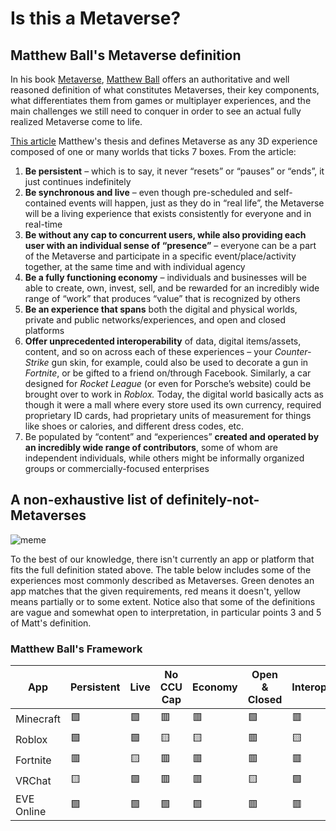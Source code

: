 # Is this a Metaverse?

## Matthew Ball's Metaverse definition

In his book [Metaverse](https://www.amazon.com/Metaverse-How-Will-Revolutionize-Everything/dp/1324092033/), [Matthew Ball](https://www.matthewball.vc/) offers an authoritative and well reasoned definition of what constitutes Metaverses, their key components, what differentiates them from games or multiplayer experiences, and the main challenges we still need to conquer in order to see an actual fully realized Metaverse come to life.

[This article](https://www.matthewball.vc/all/themetaverse) Matthew's thesis and defines Metaverse as any 3D experience composed of one or many worlds that ticks 7 boxes. From the article:

1. **Be persistent** – which is to say, it never “resets” or “pauses” or “ends”, it just continues indefinitely
2. **Be synchronous and live** – even though pre-scheduled and self-contained events will happen, just as they do in “real life”, the Metaverse will be a living experience that exists consistently for everyone and in real-time
3. **Be without any cap to concurrent users, while also providing each user with an individual sense of “presence”** – everyone can be a part of the Metaverse and participate in a specific event/place/activity together, at the same time and with individual agency
4. **Be a fully functioning economy** – individuals and businesses will be able to create, own, invest, sell, and be rewarded for an incredibly wide range of “work” that produces “value” that is recognized by others
5. **Be an experience that spans** both the digital and physical worlds, private and public networks/experiences, and open and closed platforms
6. **Offer unprecedented interoperability** of data, digital items/assets, content, and so on across each of these experiences – your *Counter-Strike* gun skin, for example, could also be used to decorate a gun in *Fortnite*, or be gifted to a friend on/through Facebook. Similarly, a car designed for *Rocket League* (or even for Porsche’s website) could be brought over to work in *Roblox.* Today, the digital world basically acts as though it were a mall where every store used its own currency, required proprietary ID cards, had proprietary units of measurement for things like shoes or calories, and different dress codes, etc.
7. Be populated by “content” and “experiences” **created and operated by an incredibly wide range of contributors**, some of whom are independent individuals, while others might be informally organized groups or commercially-focused enterprises


## A non-exhaustive list of definitely-not-Metaverses

![meme](https://user-images.githubusercontent.com/5610/182048645-d396c571-694a-47c0-a6a6-711af7745f37.jpeg)

To the best of our knowledge, there isn't currently an app or platform that fits the full definition stated above. The table below includes some of the experiences most commonly described as Metaverses. Green denotes an app matches that the given requirements, red means it doesn't, yellow means partially or to some extent. Notice also that some of the definitions are vague and somewhat open to interpretation, in particular points 3 and 5 of Matt's definition.

###  Matthew Ball's Framework

| App | Persistent | Live | No CCU Cap | Economy | Open & Closed | Interoperable | UGC |
|---|---|---|---|---|---|---|---|
| Minecraft | 🟩 | 🟩 | 🟥 | 🟥 | 🟩 | 🟥 | 🟩 |
| Roblox | 🟩 | 🟩 | 🟨 | 🟨 | 🟥 | 🟨 | 🟩 |
| Fortnite | 🟥 | 🟨 | 🟥 | 🟥 | 🟥 | 🟥 | 🟨 |
| VRChat | 🟨 | 🟩 | 🟥 | 🟥 | 🟨 | 🟩 | 🟩 |
| EVE Online | 🟩 | 🟩 | 🟩 | 🟩 | 🟥 | 🟥 | 🟥 |

